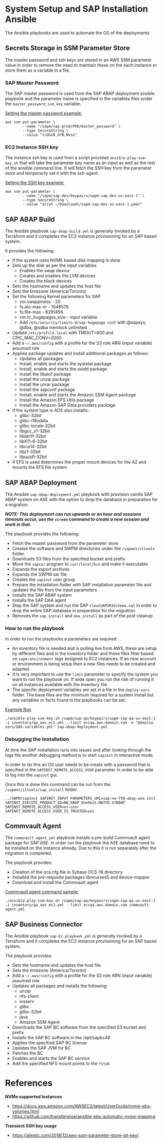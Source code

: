 # System Setup and SAP Installation Ansible
The Ansible playbooks are used to automate the OS of the deployments 

## Secrets Storage in SSM Parameter Store
The master password and ssh keys are stored in an AWS SSM parameter value in order to remove the need to maintain these on the each instance or store them as a variable in a file. 

### SAP Master Password 
The SAP master password is used from the SAP ABAP deployment ansible playbook and the parameter name is specified in the variables files under the `master_password_ssm_key` variable. 

<ins>Setting the master password example:</ins>
```
aws ssm put-parameter \
        --name "/sapm/sap-prod/PRD/master_password" \
        --type SecureString \
        --value "trUGsN_d7B,Nvse"
```

### EC2 Instance SSH key
The instance ssh key is used from a script provided `ansible-play-ssm-key.sh` that will take the parameter key name as an input as well as the rest of the ansible command line. It will fetch the SSH key from the parameter store and temporarily set it with the ssh-agent.  

<ins>Setting the SSH key example:</ins>
```
aws ssm put-parameter \
        --name "/sapm/sap-dev/keypairs/sapm-sap-dev-us-east-1" \
        --type SecureString \
        --value "$(cat ~/Downloads/sapm-sap-dev-us-east-1.pem)"
```
## SAP ABAP Build 
The Ansible playbook `sap-abap-build.yml` is generally invoked by a Terraform and it completes the EC2 instance provisioning for an SAP based system. 

It provides the following: 
- If the system uses NVME based disk mapping is done
- Sets up the disk as per the input variables
  - Enables the swap device 
  - Creates and enables the LVM devices
  - Creates the block devices
- Sets the hostname and updates the host file
- Sets the timezone (America/Toronto)
- Set the following Kernel parameters for SAP
  - vm.swappiness - 20
  - fs.aio-max-nr - 1048576
  - fs.file-max - 6291456
  - vm.nr_hugepages_size - input variable
  - Add `/etc/security/limits.d/sap-hugepage.conf` with @sapsys, @dba, @sdba memlock unlimited
- Update `/etc/profile.local` with TMOUT=600 and CPIC_MAC_CONV=2000
- Add a `~/.aws/config` with a profile for the S3 role ARN (input variable) assumed role
- Applies package updates and install additional packages as follows:
  - Updates all packages
  - Install, enable and starts the syststat package
  - Install, enable and starts the uuidd package
  - Install the libaio1 package
  - Install the unzip package
  - Install the unrar package
  - Install the sapconf package 
  - Install, enable and starts the Amazon SSM Agent package  
  - Install the Amazon EFS Utils package
  - Install the Amazon SAP Data providers package
- If the system type is ADS also installs:
  - glibc-32bit
  - glibc-i18ndata
  - glibc-locale-32bit
  - libgcc_s1-32bit
  - libidn11-32bit
  - libX11-6-32bit
  - libcurl4-32bit
  - libz1-32bit
  - libuuid1-32bit
- If EFS is used determines the proper mount devices for the AZ and mounts the EFS file system

## SAP ABAP Deployment
The Ansible `sap-abap-deployment.yml` playbook with provision vanilla SAP ABAP system on ASE with the option to drop the database in preparation for a migration.  

___NOTE: This deployment can run upwards or an hour and sessions timeouts occur, use the `screen` command to create a new session and work in that.___

The playbook provides the following: 
- Fetch the master password from the parameter store
- Creates the software and SWPM directories under the `/sapmnt/sltools` folder. 
- Downloads S3 files from the specified bucket and prefix
- Move the `sapcar` program to `/usr/local/bin` and make it executable
- Expands the export archives 
- Expands the SWPM sar file 
- Creates the `sapinst` user group 
- Prepare the installation folder with SAP installation parameter file and updates the file from the input parameters
- Installs the SAP ABAP system 
- Installs the SAP DAA agent 
- Stop the SAP system and run the SAP `cleanSAPSR3Schema.sql` in order to drop the entire SAP database in preparation for the migration.
- Removes the `sap_install` and `daa_install` as part of the post cleanup

### How to run the playbook

In order to run the playbooks a parameters are required 
  
- An inventory file is needed and is pulling live from AWS, these are setup by different files and in the inventory folder and these files filter based on `sapm:environment` tags assigned to EC2 instances. If an new account or environment is being setup then a new files needs to be created and adapted. 
- It is very important to use the `limit` parameter to specify the system you want to run the playbook on. If wide open you run the risk of running it on all instances available with the inventory file.
- The specific deployment variables are set in a file in the `deploy-vars` folder. The base files are the minimum required for a system install but any variables or facts found in the playbooks can be set. 

<ins>Example Run</ins>
```
./ansible-play-ssm-key.sh /sapm/sap-qa/keypairs/sapm-sap-qa-us-east-1 -i inventory/qa_aws_ec2.yml --limit eccqa.aws.domain.com -e "@deploy-vars/QAS-variables.yml" sap-abap-deployment.yml
```

### Debugging the Installation
At time the SAP installation runs into issues and after looking through the logs file another debugging method is to start `sapinst` in interactive mode. 

In order to do this an OS user needs to be create with a password that is specified in the `SAPINST_REMOTE_ACCESS_USER` parameter in order to be able to log into the `sapinst` gui. 

Once this is done this command can be run from the `/sapmnt/sltools/sap_install` folder. 
```
../SWPM/sapinst SAPINST_INPUT_PARAMETERS_URL=sap-nw-750-abap-ase.init SAPINST_EXECUTE_PRODUCT_ID=NW_ABAP_OneHost:NW750.SYBBAP  SAPINST_REMOTE_ACCESS_USER=os-user SAPINST_REMOTE_ACCESS_USER_IS_TRUSTED=yes
```
## Commvault Agent 
The `commvault-agent.yml` playbook installs a pre-build Commvault agent package for SAP ASE. In order run the playbook the ASE database need to be installed on the instance already. Due to this it is run separately after the migration is completed. 

The playbook provides:
- Creation of the ocs.cfg file in Sybase OCS-16 directory
- Installed the pre-requisite packages libncurses5 and device-mapper 
- Download and install the Commvault agent 

<ins>Commvault agent command sample:</ins>
```
./ansible-play-ssm-key.sh /sapm/sap-qa/keypairs/sapm-sap-qa-us-east-1 -i inventory/qa_aws_ec2.yml --limit eccqa.aws.domain.com commvault-agent.yml
```

## SAP Business Connector
The Ansible playbook `sap-bc-playbook.yml` is generally invoked by a Terraform and it completes the EC2 instance provisioning for an SAP based system. 

The playbook provides:
- Sets the hostname and updates the host file
- Sets the timezone (America/Toronto)
- Add a `~/.aws/config` with a profile for the S3 role ARN (input variable) assumed role
- Updates all packages and installs the following:
  - unzip
  - nfs-client
  - insserv
  - glibc
  - glibc-32bit
  - java
  - Amazon SSM Agent
- Downloads the SAP BC software from the specified S3 bucket and prefix
- Installs the SAP BC software in the /opt/sapbc48
- Applies the specified SAP BC license 
- Updates the SAP JVM for BC
- Patches the BC
- Enables and starts the SAP BC service 
- Add the specified NFS mount points to the `fstab`




# References
**NVMe supported Instances**
- https://docs.aws.amazon.com/AWSEC2/latest/UserGuide/nvme-ebs-volumes.html
- https://github.com/transferwise/ansible-ebs-automatic-nvme-mapping

**Transient SSH key usage**
- https://alestic.com/2018/12/aws-ssm-parameter-store-git-key/